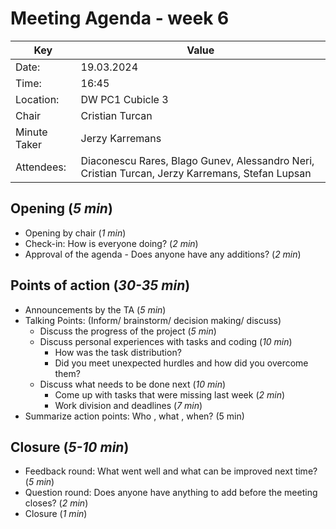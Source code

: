 # Meeting Agenda - week 6

| Key          | Value                                                                            |
| ------------ |----------------------------------------------------------------------------------|
| Date:        | 19.03.2024                                                                       |
| Time:        | 16:45                                                                            |
| Location:    | DW PC1 Cubicle 3                                                                 |
| Chair        | Cristian Turcan                                                                  |
| Minute Taker | Jerzy Karremans                                                                  |
| Attendees:   | Diaconescu Rares, Blago Gunev, Alessandro Neri, Cristian Turcan, Jerzy Karremans, Stefan Lupsan |

## Opening (_5 min_)

- Opening by chair (_1 min_)
- Check-in: How is everyone doing? (_2 min_)
- Approval of the agenda - Does anyone have any additions? (_2 min_)

## Points of action (_30-35 min_)

- Announcements by the TA (_5 min_)
- Talking Points: (Inform/ brainstorm/ decision making/ discuss)
  - Discuss the progress of the project (_5 min_)
  - Discuss personal experiences with tasks and coding (_10 min_)
    - How was the task distribution?
    - Did you meet unexpected hurdles and how did you overcome them?
  - Discuss what needs to be done next (_10 min_)
    - Come up with tasks that were missing last week (_2 min_)
    - Work division and deadlines (_7 min_)
- Summarize action points: Who , what , when? (5 min)

## Closure (_5-10 min_)

- Feedback round: What went well and what can be improved next time? (_5 min_)
- Question round: Does anyone have anything to add before the meeting closes? (_2 min_)
- Closure (_1 min_)
